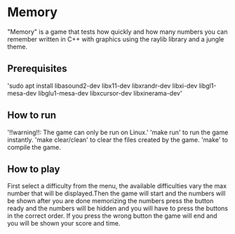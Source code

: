 # Memory
"Memory" is a game that tests how quickly and how many numbers you can remember written in C++ with graphics using the raylib library and a jungle theme.

## Prerequisites
'sudo apt install libasound2-dev libx11-dev libxrandr-dev libxi-dev libgl1-mesa-dev libglu1-mesa-dev libxcursor-dev libxinerama-dev'

## How to run
'!!warning!!: The game can only be run on Linux.'
'make run' to run the game instantly.
'make clear/clean' to clear the files created by the game.
'make' to compile the game.

## How to play
First select a difficulty from the menu, the available difficulties vary the max number that will be displayed.Then the game will start and the numbers will be shown after you are done memorizing the numbers press the button ready and the numbers will be hidden and you will have to press the buttons in the correct order. If you press the wrong button the game will end and you will be shown your score and time.
